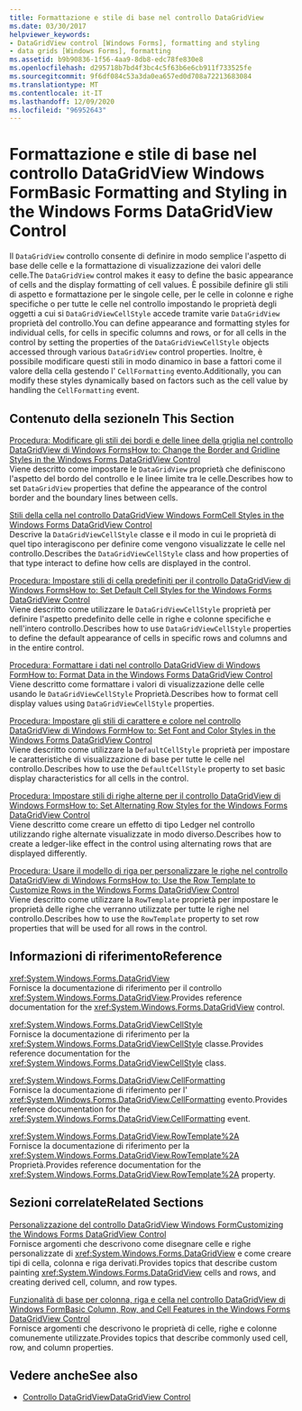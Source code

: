 ```yaml
---
title: Formattazione e stile di base nel controllo DataGridView
ms.date: 03/30/2017
helpviewer_keywords:
- DataGridView control [Windows Forms], formatting and styling
- data grids [Windows Forms], formatting
ms.assetid: b9b90836-1f56-4aa9-8db8-edc78fe830e8
ms.openlocfilehash: d295718b7bd4f3bc4c5f63b6e6cb911f733525fe
ms.sourcegitcommit: 9f6df084c53a3da0ea657ed0d708a72213683084
ms.translationtype: MT
ms.contentlocale: it-IT
ms.lasthandoff: 12/09/2020
ms.locfileid: "96952643"
---
```

# <a name="basic-formatting-and-styling-in-the-windows-forms-datagridview-control"></a><span data-ttu-id="94878-102">Formattazione e stile di base nel controllo DataGridView Windows Form</span><span class="sxs-lookup"><span data-stu-id="94878-102">Basic Formatting and Styling in the Windows Forms DataGridView Control</span></span>
<span data-ttu-id="94878-103">Il `DataGridView` controllo consente di definire in modo semplice l'aspetto di base delle celle e la formattazione di visualizzazione dei valori delle celle.</span><span class="sxs-lookup"><span data-stu-id="94878-103">The `DataGridView` control makes it easy to define the basic appearance of cells and the display formatting of cell values.</span></span> <span data-ttu-id="94878-104">È possibile definire gli stili di aspetto e formattazione per le singole celle, per le celle in colonne e righe specifiche o per tutte le celle nel controllo impostando le proprietà degli oggetti a cui si `DataGridViewCellStyle` accede tramite varie `DataGridView` proprietà del controllo.</span><span class="sxs-lookup"><span data-stu-id="94878-104">You can define appearance and formatting styles for individual cells, for cells in specific columns and rows, or for all cells in the control by setting the properties of the `DataGridViewCellStyle` objects accessed through various `DataGridView` control properties.</span></span> <span data-ttu-id="94878-105">Inoltre, è possibile modificare questi stili in modo dinamico in base a fattori come il valore della cella gestendo l' `CellFormatting` evento.</span><span class="sxs-lookup"><span data-stu-id="94878-105">Additionally, you can modify these styles dynamically based on factors such as the cell value by handling the `CellFormatting` event.</span></span>  
  
## <a name="in-this-section"></a><span data-ttu-id="94878-106">Contenuto della sezione</span><span class="sxs-lookup"><span data-stu-id="94878-106">In This Section</span></span>  
 [<span data-ttu-id="94878-107">Procedura: Modificare gli stili dei bordi e delle linee della griglia nel controllo DataGridView di Windows Forms</span><span class="sxs-lookup"><span data-stu-id="94878-107">How to: Change the Border and Gridline Styles in the Windows Forms DataGridView Control</span></span>](change-the-border-and-gridline-styles-in-the-datagrid.md)  
 <span data-ttu-id="94878-108">Viene descritto come impostare le `DataGridView` proprietà che definiscono l'aspetto del bordo del controllo e le linee limite tra le celle.</span><span class="sxs-lookup"><span data-stu-id="94878-108">Describes how to set `DataGridView` properties that define the appearance of the control border and the boundary lines between cells.</span></span>  
  
 [<span data-ttu-id="94878-109">Stili della cella nel controllo DataGridView Windows Form</span><span class="sxs-lookup"><span data-stu-id="94878-109">Cell Styles in the Windows Forms DataGridView Control</span></span>](cell-styles-in-the-windows-forms-datagridview-control.md)  
 <span data-ttu-id="94878-110">Descrive la `DataGridViewCellStyle` classe e il modo in cui le proprietà di quel tipo interagiscono per definire come vengono visualizzate le celle nel controllo.</span><span class="sxs-lookup"><span data-stu-id="94878-110">Describes the `DataGridViewCellStyle` class and how properties of that type interact to define how cells are displayed in the control.</span></span>  
  
 [<span data-ttu-id="94878-111">Procedura: Impostare stili di cella predefiniti per il controllo DataGridView di Windows Forms</span><span class="sxs-lookup"><span data-stu-id="94878-111">How to: Set Default Cell Styles for the Windows Forms DataGridView Control</span></span>](how-to-set-default-cell-styles-for-the-windows-forms-datagridview-control.md)  
 <span data-ttu-id="94878-112">Viene descritto come utilizzare le `DataGridViewCellStyle` proprietà per definire l'aspetto predefinito delle celle in righe e colonne specifiche e nell'intero controllo.</span><span class="sxs-lookup"><span data-stu-id="94878-112">Describes how to use `DataGridViewCellStyle` properties to define the default appearance of cells in specific rows and columns and in the entire control.</span></span>  
  
 [<span data-ttu-id="94878-113">Procedura: Formattare i dati nel controllo DataGridView di Windows Form</span><span class="sxs-lookup"><span data-stu-id="94878-113">How to: Format Data in the Windows Forms DataGridView Control</span></span>](how-to-format-data-in-the-windows-forms-datagridview-control.md)  
 <span data-ttu-id="94878-114">Viene descritto come formattare i valori di visualizzazione delle celle usando le `DataGridViewCellStyle` Proprietà.</span><span class="sxs-lookup"><span data-stu-id="94878-114">Describes how to format cell display values using `DataGridViewCellStyle` properties.</span></span>  
  
 [<span data-ttu-id="94878-115">Procedura: Impostare gli stili di carattere e colore nel controllo DataGridView di Windows Form</span><span class="sxs-lookup"><span data-stu-id="94878-115">How to: Set Font and Color Styles in the Windows Forms DataGridView Control</span></span>](how-to-set-font-and-color-styles-in-the-windows-forms-datagridview-control.md)  
 <span data-ttu-id="94878-116">Viene descritto come utilizzare la `DefaultCellStyle` proprietà per impostare le caratteristiche di visualizzazione di base per tutte le celle nel controllo.</span><span class="sxs-lookup"><span data-stu-id="94878-116">Describes how to use the `DefaultCellStyle` property to set basic display characteristics for all cells in the control.</span></span>  
  
 [<span data-ttu-id="94878-117">Procedura: Impostare stili di righe alterne per il controllo DataGridView di Windows Forms</span><span class="sxs-lookup"><span data-stu-id="94878-117">How to: Set Alternating Row Styles for the Windows Forms DataGridView Control</span></span>](how-to-set-alternating-row-styles-for-the-windows-forms-datagridview-control.md)  
 <span data-ttu-id="94878-118">Viene descritto come creare un effetto di tipo Ledger nel controllo utilizzando righe alternate visualizzate in modo diverso.</span><span class="sxs-lookup"><span data-stu-id="94878-118">Describes how to create a ledger-like effect in the control using alternating rows that are displayed differently.</span></span>  
  
 [<span data-ttu-id="94878-119">Procedura: Usare il modello di riga per personalizzare le righe nel controllo DataGridView di Windows Forms</span><span class="sxs-lookup"><span data-stu-id="94878-119">How to: Use the Row Template to Customize Rows in the Windows Forms DataGridView Control</span></span>](use-the-row-template-to-customize-rows-in-the-datagrid.md)  
 <span data-ttu-id="94878-120">Viene descritto come utilizzare la `RowTemplate` proprietà per impostare le proprietà delle righe che verranno utilizzate per tutte le righe nel controllo.</span><span class="sxs-lookup"><span data-stu-id="94878-120">Describes how to use the `RowTemplate` property to set row properties that will be used for all rows in the control.</span></span>  
  
## <a name="reference"></a><span data-ttu-id="94878-121">Informazioni di riferimento</span><span class="sxs-lookup"><span data-stu-id="94878-121">Reference</span></span>  
 <xref:System.Windows.Forms.DataGridView>  
 <span data-ttu-id="94878-122">Fornisce la documentazione di riferimento per il controllo <xref:System.Windows.Forms.DataGridView>.</span><span class="sxs-lookup"><span data-stu-id="94878-122">Provides reference documentation for the <xref:System.Windows.Forms.DataGridView> control.</span></span>  
  
 <xref:System.Windows.Forms.DataGridViewCellStyle>  
 <span data-ttu-id="94878-123">Fornisce la documentazione di riferimento per la <xref:System.Windows.Forms.DataGridViewCellStyle> classe.</span><span class="sxs-lookup"><span data-stu-id="94878-123">Provides reference documentation for the <xref:System.Windows.Forms.DataGridViewCellStyle> class.</span></span>  
  
 <xref:System.Windows.Forms.DataGridView.CellFormatting>  
 <span data-ttu-id="94878-124">Fornisce la documentazione di riferimento per l' <xref:System.Windows.Forms.DataGridView.CellFormatting> evento.</span><span class="sxs-lookup"><span data-stu-id="94878-124">Provides reference documentation for the <xref:System.Windows.Forms.DataGridView.CellFormatting> event.</span></span>  
  
 <xref:System.Windows.Forms.DataGridView.RowTemplate%2A>  
 <span data-ttu-id="94878-125">Fornisce la documentazione di riferimento per la <xref:System.Windows.Forms.DataGridView.RowTemplate%2A> Proprietà.</span><span class="sxs-lookup"><span data-stu-id="94878-125">Provides reference documentation for the <xref:System.Windows.Forms.DataGridView.RowTemplate%2A> property.</span></span>  
  
## <a name="related-sections"></a><span data-ttu-id="94878-126">Sezioni correlate</span><span class="sxs-lookup"><span data-stu-id="94878-126">Related Sections</span></span>  
 [<span data-ttu-id="94878-127">Personalizzazione del controllo DataGridView Windows Form</span><span class="sxs-lookup"><span data-stu-id="94878-127">Customizing the Windows Forms DataGridView Control</span></span>](customizing-the-windows-forms-datagridview-control.md)  
 <span data-ttu-id="94878-128">Fornisce argomenti che descrivono come disegnare celle e righe personalizzate di <xref:System.Windows.Forms.DataGridView> e come creare tipi di cella, colonna e riga derivati.</span><span class="sxs-lookup"><span data-stu-id="94878-128">Provides topics that describe custom painting <xref:System.Windows.Forms.DataGridView> cells and rows, and creating derived cell, column, and row types.</span></span>  
  
 [<span data-ttu-id="94878-129">Funzionalità di base per colonna, riga e cella nel controllo DataGridView di Windows Form</span><span class="sxs-lookup"><span data-stu-id="94878-129">Basic Column, Row, and Cell Features in the Windows Forms DataGridView Control</span></span>](basic-column-row-and-cell-features-wf-datagridview-control.md)  
 <span data-ttu-id="94878-130">Fornisce argomenti che descrivono le proprietà di celle, righe e colonne comunemente utilizzate.</span><span class="sxs-lookup"><span data-stu-id="94878-130">Provides topics that describe commonly used cell, row, and column properties.</span></span>  
  
## <a name="see-also"></a><span data-ttu-id="94878-131">Vedere anche</span><span class="sxs-lookup"><span data-stu-id="94878-131">See also</span></span>

- [<span data-ttu-id="94878-132">Controllo DataGridView</span><span class="sxs-lookup"><span data-stu-id="94878-132">DataGridView Control</span></span>](datagridview-control-windows-forms.md)

